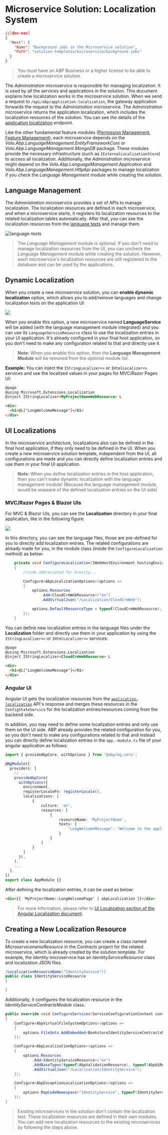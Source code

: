 # Microservice Solution: Localization System

````json
//[doc-nav]
{
  "Next": {
    "Name": "Background jobs in the Microservice solution",
    "Path": "solution-templates/microservice/background-jobs"
  }
}
````

> You must have an ABP Business or a higher license to be able to create a microservice solution.

The *Administration* microservice is responsible for managing localization. It is used by all the services and applications in the solution. This document explains how localization works in the microservice solution. When we send a request to `/api/abp/application-localization`, the gateway application forwards the request to the *Administration* microservice. The *Administration* microservice returns the application localization, which includes the localization resources of the solution. You can see the details of the [application localization](../../framework/api-development/standard-apis/localization.md) endpoint.

Like the other fundamental feature modules ([Permission Management](permission-management.md), [Feature Management](feature-management.md)), each microservice depends on the *Volo.Abp.LanguageManagement.EntityFrameworkCore* or *Volo.Abp.LanguageManagement.MongoDB* package. These modules provide the necessary infrastructure (such as `IExternalLocalizationStore`) to access all localization. Additionally, the *Administration* microservice might depend on the *Volo.Abp.LanguageManagement.Application* and *Volo.Abp.LanguageManagement.HttpApi* packages to manage localization if you check the *Language Management* module while creating the solution.

## Language Management

The *Administration* microservice provides a set of APIs to manage localization. The localization resources are defined in each microservice, and when a microservice starts, it registers its localization resources to the related localization tables automatically. After that, you can see the localization resources from the [language texts](../../modules/language-management.md#language-texts) and manage them.

![language-texts](images/language-management-language-texts-page.png)

> The *Language Management* module is optional. If you don't need to manage localization resources from the UI, you can uncheck the *Language Management* module while creating the solution. However, each microservice's localization resources are still registered to the database and can be used by the applications.

## Dynamic Localization

When you create a new microservice solution, you can **enable dynamic localization** option, which allows you to add/remove languages and change localization texts on the application UI:

![](./images/enable-dynamic-localization.png)

When you enable this option, a new microservice named **LanguageService** will be added (with the language management module integrated) and you can use its `LanguageServiceResource` class to use the localization entries in your UI application. It's already configured in your final host application, so you don't need to make any configuration related to that and directly use it.

> **Note:** When you enable this option, then the **Language Management Module** will be removed from the optional module list.

**Example:** You can inject the `IStringLocalizer<>` or `IHtmlLocalizer<>` services and use the localized values in your pages for MVC/Razor Pages UI:

```html
@page
@using Microsoft.Extensions.Localization
@inject IStringLocalizer<MyProjectNameWebResource> L

<div>
  <h1>@L["LongWelcomeMessage"]</h1>
</div>  
```

## UI Localizations

In the microservice architecture, localizations also can be defined in the final host application, if they only need to be defined in the UI. When you create a new microservice solution template, independent from the UI, all configurations are made and you can directly define localization entries and use them in your final UI application.

> **Note:** When you define localization entries in the host application, then you can't make dynamic localization with the language management module! (Because the language management module, would be unaware of the defined localization entries on the UI side)

### MVC/Razor Pages & Blazor UIs

For MVC & Blazor UIs, you can see the **Localization** directory in your final application, like in the following figure:

![](./images/ui-localization-mvc.png)

In this directory, you can see the language files, those are pre-defined for you to directly add localization entries. The related configurations are already made for you, in the module class (inside the `ConfigureLocalization` method) as below:

```csharp
    private void ConfigureLocalization(IWebHostEnvironment hostingEnvironment)
    {
        //code abbreviated for brevity...

        Configure<AbpLocalizationOptions>(options =>
        {
            options.Resources
                .Add<CloudCrmWebResource>("en")
                .AddVirtualJson("/Localization/CloudCrmWeb");

            options.DefaultResourceType = typeof(CloudCrmWebResource);
        });
    }
```

You can define new localization entries in the language files under the **Localization** folder and directly use them in your application by using the `IStringLocalizer<>` or `IHtmlLocalizer<>` services:

```html
@page
@using Microsoft.Extensions.Localization
@inject IStringLocalizer<CloudCrmWebResource> L

<div>
  <h1>@L["LongWelcomeMessage"]</h1>
</div>  
```

### Angular UI

Angular UI gets the localization resources from the [`application-localization`](../../framework/api-development/standard-apis/localization.md) API's response and merges these resources in the `ConfigStateService` for the localization entries/resources coming from the backend side.

In addition, you may need to define some localization entries and only use them on the UI side. ABP already provides the related configuration for you, so you don't need to make any configurations related to that and instead you can directly define localization entries in the `app.-module.ts` file of your angular application as follows:

```ts
import { provideAbpCore, withOptions } from '@abp/ng.core';

@NgModule({
  providers: [
    // ...
    provideAbpCore(
      withOptions({
        environment,
        registerLocaleFn: registerLocale(),
        localizations: [
            {
                culture: 'en',
                resources: [
                    {
                        resourceName: 'MyProjectName',
                        texts: {
                            "LongWelcomeMessage": "Welcome to the application. This is a startup project based on the ABP framework. For more information visit"
                        }
                    }
                ]
            }
        ]
      }),
    ),
    ...
  ],
})
export class AppModule {}

```

After defining the localization entries, it can be used as below:

```html
<div>{{ 'MyProjectName::LongWelcomePage' | abpLocalization }}</div>
```

> For more information, please refer to [UI Localization section of the Angular Localization document](../../framework/ui/angular/localization.md).

## Creating a New Localization Resource

To create a new localization resource, you can create a class named *MicroservicenameResource* in the *Contracts* project for the related microservice, which is already created by the solution template. For example, the *Identity* microservice has an *IdentityServiceResource* class and localization JSON files.

```csharp
[LocalizationResourceName("IdentityService")]
public class IdentityServiceResource
{

}
```

Additionally, it configures the localization resource in the *IdentityServiceContractsModule* class.

```csharp	
public override void ConfigureServices(ServiceConfigurationContext context)
{
    Configure<AbpVirtualFileSystemOptions>(options =>
    {
        options.FileSets.AddEmbedded<BookstoreIdentityServiceContractsModule>();
    });

    Configure<AbpLocalizationOptions>(options =>
    {
        options.Resources
            .Add<IdentityServiceResource>("en")
            .AddBaseTypes(typeof(AbpValidationResource), typeof(AbpUiResource))
            .AddVirtualJson("/Localization/IdentityService");
    });

    Configure<AbpExceptionLocalizationOptions>(options =>
    {
        options.MapCodeNamespace("IdentityService", typeof(IdentityServiceResource));
    });
}
```

> Existing microservices in the solution don't contain the localization text. These localization resources are defined in their own modules. You can add new localization resources to the existing microservices by following the steps above.